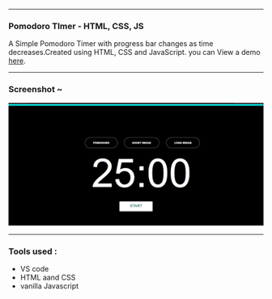 ___
### Pomodoro TImer - HTML, CSS, JS
A Simple Pomodoro Timer  with progress bar changes as time decreases.Created using HTML, CSS and JavaScript. 
you can View a demo [here](https://devang2304.github.io/Pomodoro-Timer/).

___
### Screenshot ~

![alt text for screen readers](./Pomodoro%20Timer.png)
___
### Tools used :
* VS code
* HTML aand CSS
* vanilla Javascript
